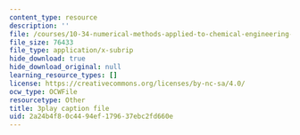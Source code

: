 ```yaml
---
content_type: resource
description: ''
file: /courses/10-34-numerical-methods-applied-to-chemical-engineering-fall-2015/2a24b4f80c4494ef179637ebc2fd660e_PKbah48l3AU.srt
file_size: 76433
file_type: application/x-subrip
hide_download: true
hide_download_original: null
learning_resource_types: []
license: https://creativecommons.org/licenses/by-nc-sa/4.0/
ocw_type: OCWFile
resourcetype: Other
title: 3play caption file
uid: 2a24b4f8-0c44-94ef-1796-37ebc2fd660e
---
```

